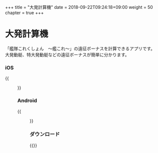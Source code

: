 +++
title = "大発計算機"
date = 2018-09-22T09:24:18+09:00
weight = 50
chapter = true
+++

# 大発計算機

「艦隊これくしょん　～艦これ～」の遠征ボーナスを計算できるアプリです。
大発動艇、特大発動艇などの遠征ボーナスが簡単に分かります。

### iOS

{{<figure src="/images/daihatu/ios_01.png" width="400px">}}

### Android

{{<figure src="/images/daihatu/android_01.png" width="400px">}}

### ダウンロード

{{<download-banner-daihatu>}}
